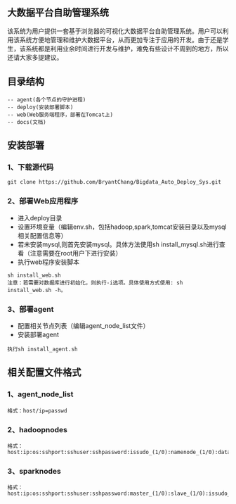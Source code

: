 ## 大数据平台自助管理系统

该系统为用户提供一套基于浏览器的可视化大数据平台自助管理系统。用户可以利用该系统方便地管理和维护大数据平台，从而更加专注于应用的开发。由于还是学生，该系统都是利用业余时间进行开发与维护，难免有些设计不周到的地方，所以还请大家多提建议。

## 目录结构

```
-- agent(各个节点的守护进程)
-- deploy(安装部署脚本)
-- web(Web服务端程序，部署在Tomcat上)
-- docs(文档)
```

## 安装部署

### 1、下载源代码

```
git clone https://github.com/BryantChang/Bigdata_Auto_Deploy_Sys.git
```

### 2、部署Web应用程序

* 进入deploy目录
* 设置环境变量（编辑env.sh，包括hadoop,spark,tomcat安装目录以及mysql相关配置信息等）
* 若未安装mysql,则首先安装mysql。具体方法使用sh install_mysql.sh进行查看（注意需要在root用户下进行安装）
* 执行web程序安装脚本


```
sh install_web.sh
注意：若需要对数据库进行初始化，则执行-i选项。具体使用方式使用: sh install_web.sh -h。
```

### 3、部署agent

* 配置相关节点列表（编辑agent_node_list文件）
* 安装部署agent

```
执行sh install_agent.sh
```

## 相关配置文件格式

### 1、agent_node_list

```
格式：host/ip=passwd
```

### 2、hadoopnodes

```
格式：host:ip:os:sshport:sshuser:sshpassword:issudo_(1/0):namenode_(1/0):datanode_(1/0):secondarynamenode_(1/0):resourcemanager_(1/0):nodemanager_(1/0):isformatted_(1/0)
```

### 3、sparknodes

```
格式：host:ip:os:sshport:sshuser:sshpassword:master_(1/0):slave_(1/0):issudo_(1/0)
```




